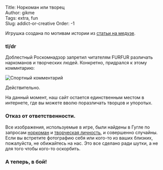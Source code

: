 Title: Норкоман или творец  
Author: gikme  
Tags: extra, fun  
Slug: addict-or-creative
Order: -1

Игрушка создана по мотивам истории из [статьи на медузе](https://meduza.io/news/2015/02/25/roskomnadzor-zapretil-izdaniyu-furfur-razlichat-narkomanov-i-tvorcheskih-lyudey).

### tl/dr

Доблестный Роскомнадзор запретил читателям FURFUR различать наркоманов и творческих людей.
Конкретно, придрался к этому коммнтарию:

![Спортный комментарий](https://meduza.io/image/attachments/images/000/005/251/small/8zNf4cLXOreoOlK8wLOq3w.png)

Действительно.

На данный момент, наш сайт остается единственным местом в интернете, где вы можете вволю поразличать 
творцов и упоротых.

### Отказ от ответственности.

Все изображения, используемые в игре, были найдены в Гугле по запросам [норкоман](https://www.google.ru/search?q=%D0%BD%D0%BE%D1%80%D0%BA%D0%BE%D0%BC%D0%B0%D0%BD&newwindow=1&safe=off&espv=2&biw=1333&bih=681&site=webhp&source=lnms&tbm=isch&sa=X&ei=pdHyVLy_H-qrygOOrIHQAw&sqi=2&ved=0CAYQ_AUoAQ) 
и [творческая личность](https://www.google.ru/search?q=%D0%BD%D0%BE%D1%80%D0%BA%D0%BE%D0%BC%D0%B0%D0%BD&newwindow=1&safe=off&espv=2&biw=1333&bih=681&site=webhp&source=lnms&tbm=isch&sa=X&ei=pdHyVLy_H-qrygOOrIHQAw&sqi=2&ved=0CAYQ_AUoAQ#newwindow=1&safe=off&tbm=isch&q=%D1%82%D0%B2%D0%BE%D1%80%D1%87%D0%B5%D1%81%D0%BA%D0%B0%D1%8F+%D0%BB%D0%B8%D1%87%D0%BD%D0%BE%D1%81%D1%82%D1%8C), 
и совершенно случайны. Если вы встретите фотографию себя или кого-то из ваших близких, пожалуйста,
не обижайтесь на нас. Это все сделано ради шутки, а не для того чтобы кого-то оскорбить.

### А теперь, в бой!

<div id="addict-or-creative"></div>
<script src="/images/addict-or-creative/aoc.min.js"></script>